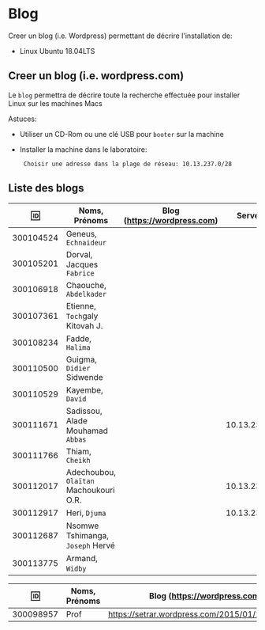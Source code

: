 
# Blog


Creer un blog (i.e. Wordpress) permettant de décrire l'installation de:

* Linux Ubuntu 18.04LTS

## Creer un blog (i.e. wordpress.com)

Le `blog` permettra de décrire toute la recherche effectuée pour installer Linux sur les machines Macs

Astuces: 

* Utiliser un CD-Rom ou une clé USB pour `booter` sur la machine

* Installer la machine dans le laboratoire:

       Choisir une adresse dans la plage de réseau: 10.13.237.0/28
       
## Liste des blogs

| :id:      | Noms, Prénoms                            |   Blog (https://wordpress.com)                           | Serveur      |
|-----------|------------------------------------------|----------------------------------------------------------|--------------|
| 300104524 | Geneus, `Echnaideur`                     |                                                          |              |
| 300105201 | Dorval, Jacques `Fabrice`                |                                                          |              |
| 300106918 | Chaouche, `Abdelkader`                   |                                                          |              |
| 300107361 | Etienne, `Toch`galy Kitovah J.           |                                                          |              |
| 300108234 | Fadde, `Halima`                          |                                                          |              |
| 300110500 | Guigma, `Didier` Sidwende                |                                                          |              |
| 300110529 | Kayembe, `David`                         |                                                          |              |
| 300111671 | Sadissou, Alade Mouhamad `Abbas`         |                                                          | 10.13.237.63 |
| 300111766 | Thiam, `Cheikh`                          |                                                          |              |
| 300112017 | Adechoubou, `Olaïtan` Machoukouri O.R.   |                                                          | 10.13.237.60 |
| 300112917 | Heri, `Djuma`                            |                                                          | 10.13.237.79 |
| 300112687 | Nsomwe Tshimanga, `Joseph` Hervé         |                                                          |              |
| 300113775 | Armand, `Widby`                          |                                                          |              |

| :id:      | Noms, Prénoms                            |   Blog (https://wordpress.com)                           |
|-----------|------------------------------------------|----------------------------------------------------------|
| 300098957 | Prof                                     |  https://setrar.wordpress.com/2015/01/10/bitstamp/       | 


